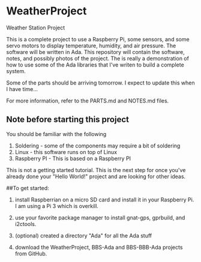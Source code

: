 # WeatherProject
Weather Station Project

This is a complete project to use a Raspberry Pi, some sensors, and some servo
motors to display temperature, humidity, and air pressure.  The software will be
written in Ada.  This repository will contain the software, notes, and possibly
photos of the project.  The is really a demonstration of how to use some of the
Ada libraries that I've writen to build a complete system.


Some of the parts should be arriving tomorrow.  I expect to update this when I
have time...

For more information, refer to the PARTS.md and NOTES.md files.

## Note before starting this project
You should be familiar with the following

1. Soldering - some of the components may require a bit of soldering
2. Linux - this software runs on top of Linux
3. Raspberry PI - This is based on a Raspberry PI

This is not a getting started tutorial.  This is the next step for once you've
already done your "Hello World!" project and are looking for other ideas.

##To get started:

1. install Raspberrian on a micro SD card and install it in your Raspberry Pi.
I am using a Pi 3 which is overkill.

2. use your favorite package manager to install gnat-gps, gprbuild, and i2ctools.

3. (optional) created a directory "Ada" for all the Ada stuff

4. download the WeatherProject, BBS-Ada and BBS-BBB-Ada projects from GitHub.
